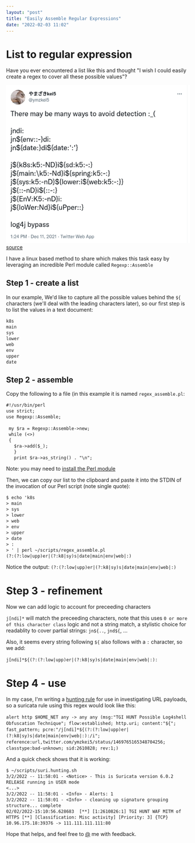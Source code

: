 ```yaml
---
layout: "post"
title: "Easily Assemble Regular Expressions"
date: "2022-02-03 11:02"
---
```

<style>
  code {
    white-space : pre-wrap !important;
    word-break: break-word;
  }
</style>

# List to regular expression

Have you ever encountered a list like this and thought "I wish I could easily create a regex to cover all these possible values"?

![@ymzkei5](/images/2022/02/regex.1.png)
[source](https://twitter.com/ymzkei5/status/1469765165348704256)

I have a linux based method to share which makes this task easy by leveraging an incredible Perl module called `Regexp::Assemble`

## Step 1 - create a list
In our example, We'd like to capture all the possible values behind the `${` characters (we'll deal with the leading characters later), so our first step is to list the values in a text document:

```
k8s
main
sys
lower
web
env
upper
date
```

## Step 2 - assemble

Copy the following to a file (in this example it is named `regex_assemble.pl`:
```
#!/usr/bin/perl
use strict;
use Regexp::Assemble;
 
 my $ra = Regexp::Assemble->new;
 while (<>)
 {
   $ra->add($_);
   }
   print $ra->as_string() . "\n";
```

Note: you may need to [install the Perl module](https://www.howtoinstall.me/ubuntu/18-04/libregexp-assemble-perl/)

Then, we can copy our list to the clipboard and paste it into the STDIN of the invocation of our Perl script (note single quote):
```
$ echo 'k8s
> main
> sys
> lower
> web
> env
> upper
> date
> :
> ' | perl ~/scripts/regex_assemble.pl
(?:(?:low|upp)er|(?:k8|sy)s|date|main|env|web|:)
```
Notice the output:
`(?:(?:low|upp)er|(?:k8|sy)s|date|main|env|web|:)`

# Step 3 - refinement
Now we can add logic to account for preceeding characters

`j[ndi]*` will match the preceeding characters, note that this uses `0 or more of this character class` logic and not a string match, a stylistic choice for readablity to cover partial strings: `jn${..`, `jnd${`, ...

Also, it seems every string following `${` also follows with a `:` character, so we add:

`j[ndi]*${(?:(?:low|upp)er|(?:k8|sy)s|date|main|env|web|:):`

# Step 4 - use
In my case, I'm writing a [hunting rule](https://github.com/travisbgreen/hunting-rules) for use in investigating URL payloads, so a suricata rule using this regex would look like this:

`alert http $HOME_NET any -> any any (msg:"TGI HUNT Possible Log4shell Obfuscation Technique"; flow:established; http.uri; content:"${"; fast_pattern; pcre:"/j[ndi]*${(?:(?:low|upp)er|(?:k8|sy)s|date|main|env|web|:):/i"; reference:url,twitter.com/ymzkei5/status/1469765165348704256; classtype:bad-unknown; sid:2610828; rev:1;)`

And a quick check shows that it is working:
```
$ ~/scripts/suri.hunting.sh
3/2/2022 -- 11:58:01 - <Notice> - This is Suricata version 6.0.2 RELEASE running in USER mode
<...>
3/2/2022 -- 11:58:01 - <Info> - Alerts: 1
3/2/2022 -- 11:58:01 - <Info> - cleaning up signature grouping structure... complete
02/02/2022-15:10:56.628683  [**] [1:2610826:1] TGI HUNT WAF MITM of HTTPS [**] [Classification: Misc activity] [Priority: 3] {TCP} 10.96.175.18:39376 -> 111.111.111.111:80
```

Hope that helps, and feel free to [@](https://twitter.com/travisbgreen) me with feedback.





